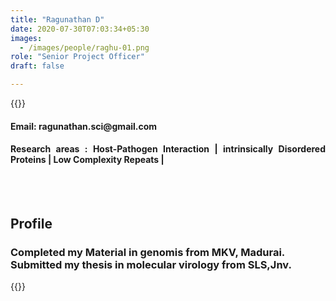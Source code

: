 ```yaml
---
title: "Ragunathan D"
date: 2020-07-30T07:03:34+05:30
images:
  - /images/people/raghu-01.png
role: "Senior Project Officer" 
draft: false

---
```


{{<rawhtml>}} 
<div align="justify">
<h4>Email: ragunathan.sci@gmail.com</h4>
<h4>Research areas : Host-Pathogen Interaction | intrinsically Disordered Proteins | Low Complexity Repeats |</h4><br>
</div>
<br>
<div>
	<h2>Profile</h2>
	<h3>
		Completed my Material in genomis from MKV, Madurai. Submitted my thesis in molecular virology from SLS,Jnv.
	<br>
</div>

{{</rawhtml>}}